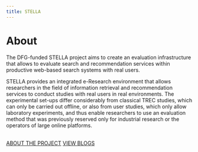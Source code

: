 ```yaml
---
title: STELLA
---
```


# About

The DFG-funded STELLA project aims to create an evaluation infrastructure that allows to evaluate search and recommendation services within productive web-based search systems with real users.

STELLA provides an integrated e-Research environment that allows researchers in the field of information retrieval and recommendation services to conduct studies with real users in real environments. The experimental set-ups differ considerably from classical TREC studies, which can only be carried out offline, or also from user studies, which only allow laboratory experiments, and thus enable researchers to use an evaluation method that was previously reserved only for industrial research or the operators of large online platforms.

<br>

<div class="home-button">
<a href="/about/" class="section-button">ABOUT THE PROJECT</a>
<a href="/" class="section-button">VIEW BLOGS</a>
</div>
